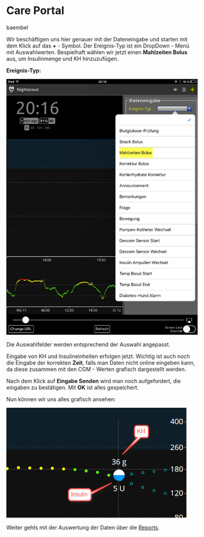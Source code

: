 # Care Portal

baembel

Wir beschäftigen uns hier genauer mit der Dateneingabe und starten mit dem Klick auf das **+** - Symbol. Der Ereignis-Typ ist ein DropDown - Menü mit Auswahlwerten. Bespielhaft
wählen wir jetzt einen **Mahlzeiten Bolus** aus, um Insulinmenge und KH hinzuzufügen.


**Ereignis-Typ:**

![nightscout_careportal](../images/nightscout/nightscout_careportal.jpg)


Die Auswahlfelder werden entsprechend der Auswahl angepasst.

Eingabe von KH und Insulineinheiten erfolgen jetzt. Wichtig ist auch noch die Eingabe der
korrekten **Zeit**, falls man Daten nicht online eingeben kann, da diese zusammen mit den CGM - Werten grafisch dargestellt werden.


Nach dem Klick auf **Eingabe Senden** wird man noch aufgefordert, die eingaben zu bestätigen. Mit **OK** ist alles gespeichert.




Nun können wir uns  alles grafisch ansehen:

![nightscout_cp_entries](../images/nightscout/nightscout_cp_entries.jpg)

Weiter gehts mit der  Auswertung der Daten über die [Reports](../nightscout/reports.md).